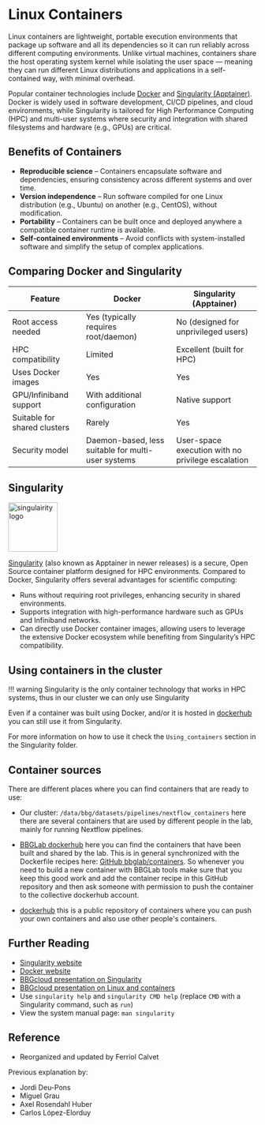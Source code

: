 <!-- # Overview -->
# Linux Containers

Linux containers are lightweight, portable execution environments that package up software and all its dependencies so
it can run reliably across different computing environments. Unlike virtual machines, containers share the host
operating system kernel while isolating the user space — meaning they can run different Linux distributions and
applications in a self-contained way, with minimal overhead.

Popular container technologies include [Docker](https://docker.com/) and
[Singularity (Apptainer)](https://apptainer.org/). Docker is widely used in software development, CI/CD pipelines, and
cloud environments, while Singularity is tailored for High Performance Computing (HPC) and multi-user systems where
security and integration with shared filesystems and hardware (e.g., GPUs) are critical.

## Benefits of Containers

- **Reproducible science** – Containers encapsulate software and dependencies, ensuring consistency
across different systems and over time.
- **Version independence** – Run software compiled for one Linux distribution (e.g., Ubuntu) on another
(e.g., CentOS), without modification.
- **Portability** – Containers can be built once and deployed anywhere a compatible container runtime is available.
- **Self-contained environments** – Avoid conflicts with system-installed software and simplify the setup of
complex applications.

## Comparing Docker and Singularity

| Feature                     | Docker                                | Singularity (Apptainer)              |
|----------------------------|----------------------------------------|--------------------------------------|
| Root access needed         | Yes (typically requires root/daemon)   | No (designed for unprivileged users) |
| HPC compatibility          | Limited                                | Excellent (built for HPC)            |
| Uses Docker images         | Yes                                    | Yes                                  |
| GPU/Infiniband support     | With additional configuration          | Native support                       |
| Suitable for shared clusters | Rarely                                | Yes                                  |
| Security model             | Daemon-based, less suitable for multi-user systems | User-space execution with no privilege escalation |

## Singularity

<img alt="singulairity logo" src="/docs/assets/images/singularity_logo.png"  width="100" height="100">

[Singularity](https://sylabs.io/guides/latest/user-guide/introduction.html) (also known as Apptainer in newer releases)
is a secure, Open Source container platform designed for HPC environments. Compared to Docker,
Singularity offers several advantages for scientific computing:

- Runs without requiring root privileges, enhancing security in shared environments.
- Supports integration with high-performance hardware such as GPUs and Infiniband networks.
- Can directly use Docker container images, allowing users to leverage the extensive Docker ecosystem while benefiting
from Singularity’s HPC compatibility.

## Using containers in the cluster

!!! warning
    Singularity is the only container technology that works in HPC systems, thus in our cluster
    we can only use Singularity

Even if a container was built using Docker, and/or it is hosted in [dockerhub](https://hub.docker.com) you can still use
it from Singularity.

For more information on how to use it check the `Using_containers` section in the Singularity folder.

## Container sources

There are different places where you can find containers that are ready to use:

- Our cluster: `/data/bbg/datasets/pipelines/nextflow_containers` here there are several containers that are used by
different people in the lab, mainly for running Nextflow pipelines.

- [BBGLab dockerhub](https://hub.docker.com/u/bbglab) here you can find the containers that have been built and shared
by the lab. This is in general synchronized with the Dockerfile recipes here:
[GitHub bbglab/containers](https://github.com/bbglab/containers). So whenever you need to build a new container with
BBGLab tools make sure that you keep this good work and add the container recipe in this GitHub repository and then ask
someone with permission to push the container to the collective dockerhub account.

- [dockerhub](https://hub.docker.com) this is a public repository of containers where you can push your own containers
and also use other people's containers.

## Further Reading

- [Singularity website](https://sylabs.io/guides/latest/user-guide/index.html)
- [Docker website](https://www.docker.com/resources/what-container)
- [BBGcloud presentation on Singularity](https://docs.google.com/presentation/d/1D4ExctFpb2kiSGMQ5rOQ4ctw6lktloey1Ak6xD9ZQ38/edit#slide=id.p) <!--markdownlint-disable MD013-->
- [BBGcloud presentation on Linux and containers](https://docs.google.com/presentation/d/1FRRg5Rml8sIPgm6KLEIK-Avr7vAyE_0yIRVUFug0U3s/edit#slide=id.p) <!--markdownlint-disable MD013-->
- Use `singularity help` and `singularity CMD help` (replace `CMD` with a Singularity command, such as `run`)  
- View the system manual page: `man singularity`

## Reference

- Reorganized and updated by Ferriol Calvet

Previous explanation by:

- Jordi Deu-Pons
- Miguel Grau
- Axel Rosendahl Huber
- Carlos López-Elorduy
